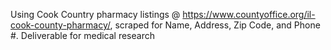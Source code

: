 Using Cook Country pharmacy listings @ https://www.countyoffice.org/il-cook-county-pharmacy/, scraped for Name, Address, Zip Code, and Phone #. Deliverable for medical research 
